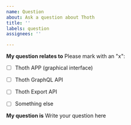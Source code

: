 ```yaml
---
name: Question
about: Ask a question about Thoth
title: ''
labels: question
assignees: ''

---
```


**My question relates to**
Please mark with an "x":
- [ ] Thoth APP (graphical interface)
- [ ] Thoth GraphQL API
- [ ] Thoth Export API
- [ ] Something else


**My question is**
Write your question here
